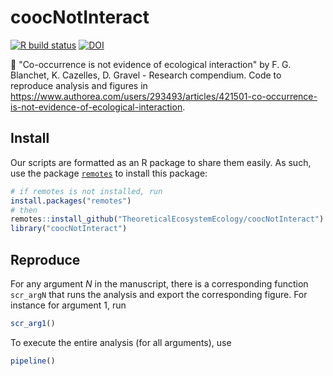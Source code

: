 # coocNotInteract
[![R build status](https://github.com/TheoreticalEcosystemEcology/coocNotInteract/workflows/R-CMD-check/badge.svg)](https://github.com/TheoreticalEcosystemEcology/coocNotInteract/actions)
[![DOI](https://zenodo.org/badge/248542876.svg)](https://zenodo.org/badge/latestdoi/248542876)




:book: "Co-occurrence is not evidence of ecological interaction" by F. G. Blanchet, K. Cazelles, D. Gravel - Research compendium. Code to reproduce analysis and figures in <https://www.authorea.com/users/293493/articles/421501-co-occurrence-is-not-evidence-of-ecological-interaction>.


## Install

Our scripts are formatted as an R package to share them easily. As such, use
the package [`remotes`](https://CRAN.R-project.org/package=remotes) to install
this package:

```R
# if remotes is not installed, run
install.packages("remotes")
# then
remotes::install_github("TheoreticalEcosystemEcology/coocNotInteract")
library("coocNotInteract")
```

## Reproduce

For any argument *N* in the manuscript, there is a corresponding function `scr_argN` that runs the analysis and export the corresponding figure.
For instance for argument 1, run

```R
scr_arg1()
```

To execute the entire analysis (for all arguments), use

```R
pipeline()
```
